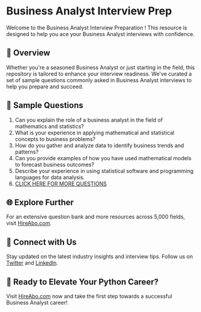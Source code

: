 # Business Analyst Interview Prep

Welcome to the Business Analyst Interview Preparation ! This resource is designed to help you ace your Business Analyst interviews with confidence.

## 🚀 Overview

Whether you're a seasoned Business Analyst or just starting in the field, this repository is tailored to enhance your interview readiness. We've curated a set of sample questions commonly asked in Business Analyst interviews to help you prepare and succeed.

## 📝 Sample Questions

1. Can you explain the role of a business analyst in the field of mathematics and statistics?
2. What is your experience in applying mathematical and statistical concepts to business problems?
3. How do you gather and analyze data to identify business trends and patterns?
4. Can you provide examples of how you have used mathematical models to forecast business outcomes?
5. Describe your experience in using statistical software and programming languages for data analysis.
6. [CLICK HERE FOR MORE QUESTIONS](https://hireabo.com/job/19_0_47/Business%20Analyst)

## 🌐 Explore Further

For an extensive question bank and more resources across 5,000 fields, visit [HireAbo.com](https://www.hireabo.com).

## 📱 Connect with Us

Stay updated on the latest industry insights and interview tips. Follow us on [Twitter](https://twitter.com/hireabo) and [LinkedIn](https://www.linkedin.com/in/hire-abo-3609972a8/).

## 🚀 Ready to Elevate Your Python Career?

Visit [HireAbo.com](https://www.hireabo.com) now and take the first step towards a successful Business Analyst career!
